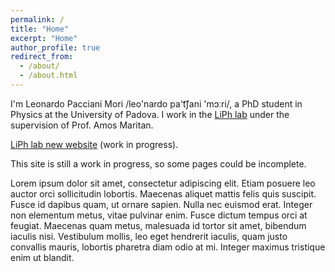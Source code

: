```yaml
---
permalink: /
title: "Home"
excerpt: "Home"
author_profile: true
redirect_from:
  - /about/
  - /about.html
---
```


I'm Leonardo Pacciani Mori /leo&#39;nardo pa&#39;t͡ʃani &#39;mɔːri/, a PhD student in Physics at the University of Padova. I work in the [LiPh lab](http://www.pd.infn.it/~maritan/index.html) under the supervision of Prof. Amos Maritan.

[LiPh lab new website](http://sad-turing-8f0389.netlify.com/) (work in progress).

This site is still a work in progress, so some pages could be incomplete.

Lorem ipsum dolor sit amet, consectetur adipiscing elit. Etiam posuere leo auctor orci sollicitudin lobortis. Maecenas aliquet mattis felis quis suscipit. Fusce id dapibus quam, ut ornare sapien. Nulla nec euismod erat. Integer non elementum metus, vitae pulvinar enim. Fusce dictum tempus orci at feugiat. Maecenas quam metus, malesuada id tortor sit amet, bibendum iaculis nisi. Vestibulum mollis, leo eget hendrerit iaculis, quam justo convallis mauris, lobortis pharetra diam odio at mi. Integer maximus tristique enim ut blandit. 
